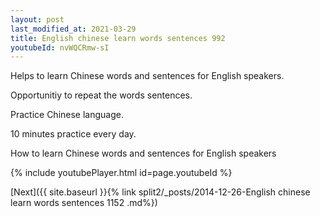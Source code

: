 ```yaml
---
layout: post
last_modified_at: 2021-03-29
title: English chinese learn words sentences 992 
youtubeId: nvWQCRmw-sI
---
```

 
 
Helps to learn Chinese words and sentences for English speakers.

Opportunitiy to repeat the words sentences. 

Practice Chinese language. 
 
10 minutes practice every day. 
 
How to learn Chinese words and sentences for English speakers 
 
{% include youtubePlayer.html id=page.youtubeId %}
 
 
[Next]({{ site.baseurl }}{% link  split2/_posts/2014-12-26-English chinese learn words sentences 1152 .md%})
 

